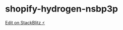 # shopify-hydrogen-nsbp3p

[Edit on StackBlitz ⚡️](https://stackblitz.com/edit/shopify-hydrogen-nsbp3p)